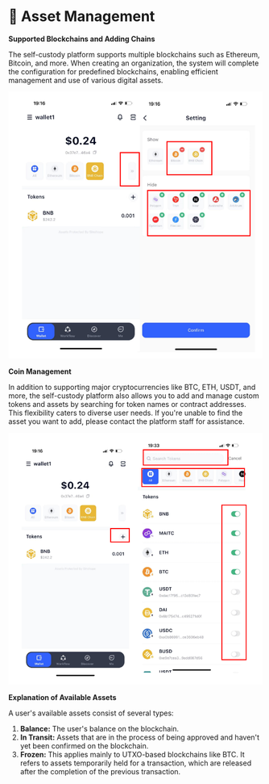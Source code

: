 # 🎨 Asset Management

**Supported Blockchains and Adding Chains**

The self-custody platform supports multiple blockchains such as Ethereum, Bitcoin, and more. When creating an organization, the system will complete the configuration for predefined blockchains, enabling efficient management and use of various digital assets.

<div align="left">

![](<../images/assets/image (108).png>)

</div>

**Coin Management**

In addition to supporting major cryptocurrencies like BTC, ETH, USDT, and more, the self-custody platform also allows you to add and manage custom tokens and assets by searching for token names or contract addresses. This flexibility caters to diverse user needs. If you're unable to find the asset you want to add, please contact the platform staff for assistance.

<div align="left">

![](<../images/assets/image (109).png>)

</div>

**Explanation of Available Assets**

A user's available assets consist of several types:

1. **Balance:** The user's balance on the blockchain.
2. **In Transit:** Assets that are in the process of being approved and haven't yet been confirmed on the blockchain.
3. **Frozen:** This applies mainly to UTXO-based blockchains like BTC. It refers to assets temporarily held for a transaction, which are released after the completion of the previous transaction.
